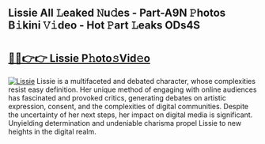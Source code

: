 ## Lissie All 𝙻eaked 𝙽u𝚍es - Part-A9N 𝙿hotos B𝚒kini 𝚅𝚒deo - Hot 𝙿art 𝙻eaks ODs4S

# <h2><a href="http://ld4uqj.urlbe.top/?page=Lissie">🔗🔗👉👉 Lissie P𝚑oto𝚜Vid𝚎o</a></h2>

[![Lissie](https://i.imgur.com/eBuTRDB.gif)](http://ld4uqj.urlbe.top/?page=Lissie)
Lissie is a multifaceted and debated character, whose complexities resist easy definition. Her unique method of engaging with online audiences has fascinated and provoked critics, generating debates on artistic expression, consent, and the complexities of digital communities. Despite the uncertainty of her next steps, her impact on digital media is significant. Unyielding determination and undeniable charisma propel Lissie to new heights in the digital realm.
